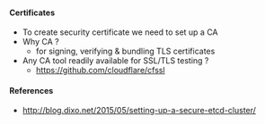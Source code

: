 #### Certificates

- To create security certificate we need to set up a CA
- Why CA ?
  - for signing, verifying & bundling TLS certificates
- Any CA tool readily available for SSL/TLS testing ?
  - https://github.com/cloudflare/cfssl


#### References

- http://blog.dixo.net/2015/05/setting-up-a-secure-etcd-cluster/
